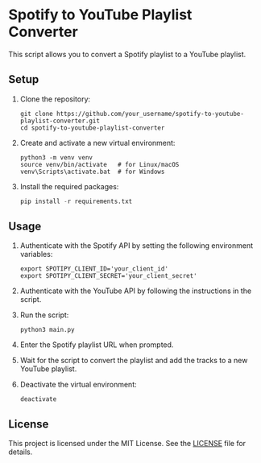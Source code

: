 # Spotify to YouTube Playlist Converter

This script allows you to convert a Spotify playlist to a YouTube playlist.

## Setup

1. Clone the repository:

   ```
   git clone https://github.com/your_username/spotify-to-youtube-playlist-converter.git
   cd spotify-to-youtube-playlist-converter
   ```
2. Create and activate a new virtual environment:

   ```
   python3 -m venv venv
   source venv/bin/activate   # for Linux/macOS
   venv\Scripts\activate.bat  # for Windows
   ```
3. Install the required packages:

   ```python
   pip install -r requirements.txt
   ```

## Usage

1. Authenticate with the Spotify API by setting the following environment variables:

   ```
   export SPOTIPY_CLIENT_ID='your_client_id'
   export SPOTIPY_CLIENT_SECRET='your_client_secret'
   ```
2. Authenticate with the YouTube API by following the instructions in the script.
3. Run the script:

   ```
   python3 main.py
   ```
4. Enter the Spotify playlist URL when prompted.
5. Wait for the script to convert the playlist and add the tracks to a new YouTube playlist.
6. Deactivate the virtual environment:

   ```
   deactivate
   ```

## License

This project is licensed under the MIT License. See the [LICENSE](LICENSE) file for details.
